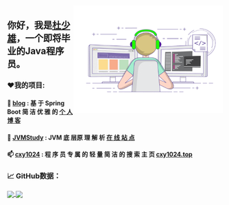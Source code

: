 <img align="right" alt="Writing Code" src="https://raw.githubusercontent.com/shaoxiongdu/ShaoxiongDu/main/coding.gif"  width="350" height="250" />

## 你好，我是<a href="http://www.shaoxiongdu.cn" target="_blank">杜少雄</a>，一个即将毕业的Java程序员。

### ❤️我的项目:

####  📝 <a href="http://github.com/shaoxiongdu/blog" target="_blank">blog</a>  : 基 于 Spring Boot 简 洁 优 雅 的 <a href="http://www.shaoxiongdu.cn" target="_blank"> 个 人 博 客</a> 
####  🚀 <a href="http://github.com/shaoxiongdu/JVMStudy" target="_blank">JVMStudy</a> : JVM 底 层原 理 解 析 <a href="jvmstudy.top" target="_blank">在 线 站 点</a> 
####  📫 <a href="http://github.com/shaoxiongdu/search" target="_blank">cxy1024</a> : 程 序 员 专 属 的 轻 量 简 洁 的 搜 索 主 页 <a href="cxy1024.top" target="_blank"> cxy1024.top</a> 

### 📈 GitHub数据：
<a href="https://github-readme-stats.vercel.app/api?cache_seconds=1800&username=shaoxiongdu">
  <img align="center" src="https://github-readme-stats.vercel.app/api?hide_title=true&cache_seconds=1800&username=shaoxiongdu&hide_border=false&show_icons=true&include_all_commits=true&count_private=true&theme=buefy&locale=cn&line_height=20" />
</a>
<a href="https://github-readme-stats.vercel.app/api/top-langs/?layout=compact&username=shaoxiongdu">
  <img align="center" src="https://github-readme-stats.vercel.app/api/top-langs/?layout=compact&username=shaoxiongdu&hide_title=true&hide_border=false&line_height=20&theme=flag-india&locale=cn" />
</a>
